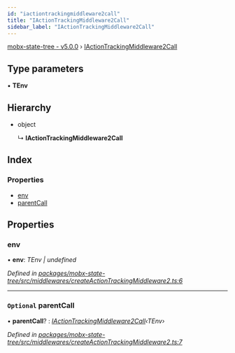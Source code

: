 ```yaml
---
id: "iactiontrackingmiddleware2call"
title: "IActionTrackingMiddleware2Call"
sidebar_label: "IActionTrackingMiddleware2Call"
---
```


[mobx-state-tree - v5.0.0](../index.md) › [IActionTrackingMiddleware2Call](iactiontrackingmiddleware2call.md)

## Type parameters

▪ **TEnv**

## Hierarchy

* object

  ↳ **IActionTrackingMiddleware2Call**

## Index

### Properties

* [env](iactiontrackingmiddleware2call.md#env)
* [parentCall](iactiontrackingmiddleware2call.md#optional-parentcall)

## Properties

###  env

• **env**: *TEnv | undefined*

*Defined in [packages/mobx-state-tree/src/middlewares/createActionTrackingMiddleware2.ts:6](https://github.com/mobxjs/mobx-state-tree/blob/48395a9d/packages/mobx-state-tree/src/middlewares/createActionTrackingMiddleware2.ts#L6)*

___

### `Optional` parentCall

• **parentCall**? : *[IActionTrackingMiddleware2Call](iactiontrackingmiddleware2call.md)‹TEnv›*

*Defined in [packages/mobx-state-tree/src/middlewares/createActionTrackingMiddleware2.ts:7](https://github.com/mobxjs/mobx-state-tree/blob/48395a9d/packages/mobx-state-tree/src/middlewares/createActionTrackingMiddleware2.ts#L7)*
